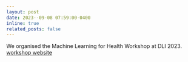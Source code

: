 ```yaml
---
layout: post
date: 2023--09-08 07:59:00-0400
inline: true
related_posts: false
---
```


We organised the Machine Learning for Health Workshop at DLI 2023. [workshop website](https://www.sisonkebiotik.africa/events/workshops/dl-indaba-2022)

